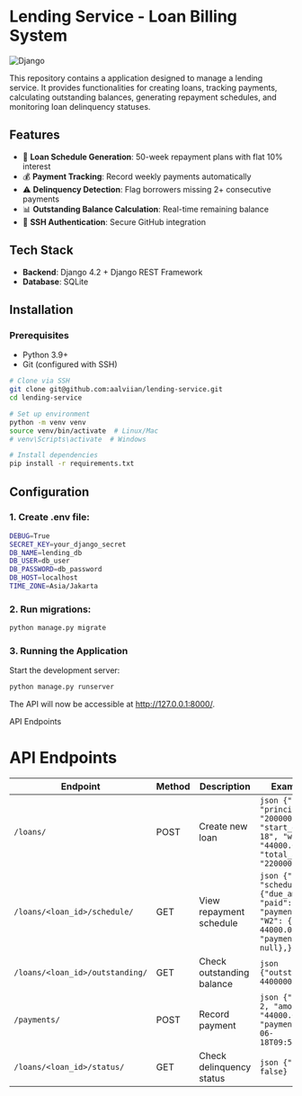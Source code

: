 # Lending Service - Loan Billing System

![Django](https://img.shields.io/badge/Django-092E20?style=for-the-badge&logo=django&logoColor=white)

This repository contains a application designed to manage a lending service. It provides functionalities for creating loans, tracking payments, calculating outstanding balances, generating repayment schedules, and monitoring loan delinquency statuses.

## Features

- 📅 **Loan Schedule Generation**: 50-week repayment plans with flat 10% interest
- 💰 **Payment Tracking**: Record weekly payments automatically
- ⚠️ **Delinquency Detection**: Flag borrowers missing 2+ consecutive payments
- 📊 **Outstanding Balance Calculation**: Real-time remaining balance
- 🔐 **SSH Authentication**: Secure GitHub integration

## Tech Stack

- **Backend**: Django 4.2 + Django REST Framework
- **Database**: SQLite

## Installation

### Prerequisites
- Python 3.9+
- Git (configured with SSH)

```bash
# Clone via SSH
git clone git@github.com:aalviian/lending-service.git
cd lending-service

# Set up environment
python -m venv venv
source venv/bin/activate  # Linux/Mac
# venv\Scripts\activate  # Windows

# Install dependencies
pip install -r requirements.txt
```

## Configuration

### 1. Create .env file:
```bash
DEBUG=True
SECRET_KEY=your_django_secret
DB_NAME=lending_db
DB_USER=db_user
DB_PASSWORD=db_password
DB_HOST=localhost
TIME_ZONE=Asia/Jakarta
```

### 2. Run migrations:
```bash
python manage.py migrate
```

### 3. Running the Application
Start the development server:
```bash
python manage.py runserver
```
The API will now be accessible at http://127.0.0.1:8000/.

API Endpoints
# API Endpoints

| Endpoint                          | Method | Description                          | Example Response |
|-----------------------------------|--------|--------------------------------------|------------------|
| `/loans/`                         | POST   | Create new loan                      | ```json {"loan_id": 1, "principal_amount": "2000000.00", "start_date": "2025-06-18", "weekly_payment": "44000.00", "total_amount": "2200000.00"}``` |
| `/loans/<loan_id>/schedule/`      | GET    | View repayment schedule             | ```json {"loan_id": 1, "schedule": {"W1": {"due_amount": 44000.0, "paid": false, "payment_date": null}, "W2": {"due_amount": 44000.0, "paid": false, "payment_date": null},}}``` |
| `/loans/<loan_id>/outstanding/`   | GET    | Check outstanding balance           | ```json {"outstanding_balance": 4400000}``` |
| `/payments/`                      | POST   | Record payment                     | ```json {"id": 19, "loan": 2, "amount": "44000.00", "payment_date": "2025-06-18T09:54:31.976252Z"}``` |
| `/loans/<loan_id>/status/`        | GET    | Check delinquency status            | ```json {"is_delinquent": false}``` |

